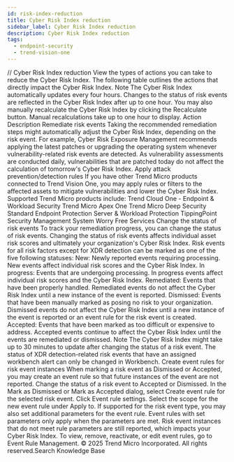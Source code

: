 ```yaml
---
id: risk-index-reduction
title: Cyber Risk Index reduction
sidebar_label: Cyber Risk Index reduction
description: Cyber Risk Index reduction
tags:
  - endpoint-security
  - trend-vision-one
---
```


/*<![CDATA[*/ $('#title').html($('meta[name=map-description]').attr('content')); /*]]>*/ Cyber Risk Index reduction View the types of actions you can take to reduce the Cyber Risk Index. The following table outlines the actions that directly impact the Cyber Risk Index. Note The Cyber Risk Index automatically updates every four hours. Changes to the status of risk events are reflected in the Cyber Risk Index after up to one hour. You may also manually recalculate the Cyber Risk Index by clicking the Recalculate button. Manual recalculations take up to one hour to display. Action Description Remediate risk events Taking the recommended remediation steps might automatically adjust the Cyber Risk Index, depending on the risk event. For example, Cyber Risk Exposure Management recommends applying the latest patches or upgrading the operating system whenever vulnerability-related risk events are detected. As vulnerability assessments are conducted daily, vulnerabilities that are patched today do not affect the calculation of tomorrow's Cyber Risk Index. Apply attack prevention/detection rules If you have other Trend Micro products connected to Trend Vision One, you may apply rules or filters to the affected assets to mitigate vulnerabilities and lower the Cyber Risk Index. Supported Trend Micro products include: Trend Cloud One - Endpoint & Workload Security Trend Micro Apex One Trend Micro Deep Security Standard Endpoint Protection Server & Workload Protection TippingPoint Security Management System Worry Free Services Change the status of risk events To track your remediation progress, you can change the status of risk events. Changing the status of risk events affects individual asset risk scores and ultimately your organization's Cyber Risk Index. Risk events for all risk factors except for XDR detection can be marked as one of the five following statuses: New: Newly reported events requiring processing. New events affect individual risk scores and the Cyber Risk Index. In progress: Events that are undergoing processing. In progress events affect individual risk scores and the Cyber Risk Index. Remediated: Events that have been properly handled. Remediated events do not affect the Cyber Risk Index until a new instance of the event is reported. Dismissed: Events that have been manually marked as posing no risk to your organization. Dismissed events do not affect the Cyber Risk Index until a new instance of the event is reported or an event rule for the risk event is created. Accepted: Events that have been marked as too difficult or expensive to address. Accepted events continue to affect the Cyber Risk Index until the events are remediated or dismissed. Note The Cyber Risk Index might take up to 30 minutes to update after changing the status of a risk event. The status of XDR detection-related risk events that have an assigned workbench alert can only be changed in Workbench. Create event rules for risk event instances When marking a risk event as Dismissed or Accepted, you may create an event rule so that future instances of the event are not reported. Change the status of a risk event to Accepted or Dismissed. In the Mark as Dismissed or Mark as Accepted dialog, select Create event rule for the selected risk event. Click Event rule settings. Select the scope for the new event rule under Apply to. If supported for the risk event type, you may also set additional parameters for the event rule. Event rules with set parameters only apply when the parameters are met. Risk event instances that do not meet rule parameters are still reported, which impacts your Cyber Risk Index. To view, remove, reactivate, or edit event rules, go to Event Rule Management. © 2025 Trend Micro Incorporated. All rights reserved.Search Knowledge Base